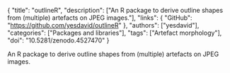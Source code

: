 {
  "title": "outlineR",
  "description": ["An R package to derive outline shapes from (multiple) artefacts on JPEG images."],
  "links": {
    "GitHub": "https://github.com/yesdavid/outlineR"
  },
  "authors": ["yesdavid"],
  "categories": ["Packages and libraries"],
  "tags": ["Artefact morphology"],
  "doi": "10.5281/zenodo.4527470"
}

<!-- Generated by csv2md.R – do not edit by hand -->

An R package to derive outline shapes from (multiple) artefacts on JPEG images.